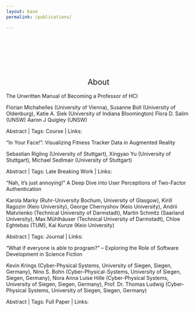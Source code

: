 ```yaml
---
layout: base
permalink: /publications/

---
```

<br>
<br>
<br>
<br>
<br>
<h2 style="font-weight: 400; text-align: center">About</h2>

The Unwritten Manual of Becoming a Professor of HCI

Florian Michahelles (University of Vienna), Susanne Boll (University of Oldenburg), Katie A. Siek (University of Indiana Bloomington) Flora D. Salim (UNSW) Aaron J Quigley (UNSW)

Abstract | Tags: Course | Links: 

“In Your Face!”: Visualizing Fitness Tracker Data in Augmented Reality

Sebastian Rigling (University of Stuttgart), Xingyao Yu (University of Stuttgart), Michael Sedlmair (University of Stuttgart)

Abstract | Tags: Late Breaking Work | Links: 

“Nah, it’s just annoying!” A Deep Dive into User Perceptions of Two-Factor Authentication

Karola Marky (Ruhr-University Bochum, University of Glasgow), Kirill Ragozin (Keio University), George Chernyshov (Keio University), Andrii Matviienko (Technical University of Darmstadt), Martin Schmitz (Saarland University), Max Mühlhäuser (Technical University of Darmstadt), Chloe Eghtebas (TUM), Kai Kunze (Keio University)

Abstract | Tags: Journal | Links: 

“What if everyone is able to program?” – Exploring the Role of Software Development in Science Fiction

Kevin Krings (Cyber-Physical Systems, University of Siegen, Siegen, Germany), Nino S. Bohn (Cyber-Physical-Systems, University of Siegen, Siegen, Germany), Nora Anna Luise Hille (Cyber-Physical Systems, University of Siegen, Siegen, Germany), Prof. Dr. Thomas Ludwig (Cyber-Physical Systems, University of Siegen, Siegen, Germany)

Abstract | Tags: Full Paper | Links: 
